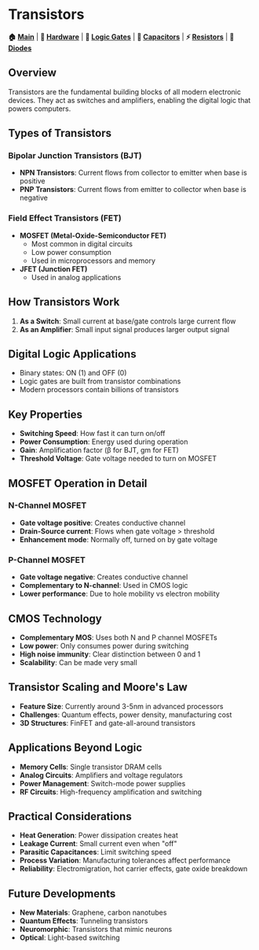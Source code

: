 # Transistors

**🏠 [Main](../../README.md)** | **🔧 [Hardware](../README.md)** | **🧮 [Logic Gates](../02-Logic-Gates/)** | **🔋 [Capacitors](Capacitors.md)** | **⚡ [Resistors](Resistors.md)** | **🔌 [Diodes](Diodes.md)**

## Overview
Transistors are the fundamental building blocks of all modern electronic devices. They act as switches and amplifiers, enabling the digital logic that powers computers.

## Types of Transistors

### Bipolar Junction Transistors (BJT)
- **NPN Transistors**: Current flows from collector to emitter when base is positive
- **PNP Transistors**: Current flows from emitter to collector when base is negative

### Field Effect Transistors (FET)
- **MOSFET (Metal-Oxide-Semiconductor FET)**
  - Most common in digital circuits
  - Low power consumption
  - Used in microprocessors and memory
- **JFET (Junction FET)**
  - Used in analog applications

## How Transistors Work
1. **As a Switch**: Small current at base/gate controls large current flow
2. **As an Amplifier**: Small input signal produces larger output signal

## Digital Logic Applications
- Binary states: ON (1) and OFF (0)
- Logic gates are built from transistor combinations
- Modern processors contain billions of transistors

## Key Properties
- **Switching Speed**: How fast it can turn on/off
- **Power Consumption**: Energy used during operation
- **Gain**: Amplification factor (β for BJT, gm for FET)
- **Threshold Voltage**: Gate voltage needed to turn on MOSFET

## MOSFET Operation in Detail
### N-Channel MOSFET
- **Gate voltage positive**: Creates conductive channel
- **Drain-Source current**: Flows when gate voltage > threshold
- **Enhancement mode**: Normally off, turned on by gate voltage

### P-Channel MOSFET
- **Gate voltage negative**: Creates conductive channel
- **Complementary to N-channel**: Used in CMOS logic
- **Lower performance**: Due to hole mobility vs electron mobility

## CMOS Technology
- **Complementary MOS**: Uses both N and P channel MOSFETs
- **Low power**: Only consumes power during switching
- **High noise immunity**: Clear distinction between 0 and 1
- **Scalability**: Can be made very small

## Transistor Scaling and Moore's Law
- **Feature Size**: Currently around 3-5nm in advanced processors
- **Challenges**: Quantum effects, power density, manufacturing cost
- **3D Structures**: FinFET and gate-all-around transistors

## Applications Beyond Logic
- **Memory Cells**: Single transistor DRAM cells
- **Analog Circuits**: Amplifiers and voltage regulators
- **Power Management**: Switch-mode power supplies
- **RF Circuits**: High-frequency amplification and switching

## Practical Considerations
- **Heat Generation**: Power dissipation creates heat
- **Leakage Current**: Small current even when "off"
- **Parasitic Capacitances**: Limit switching speed
- **Process Variation**: Manufacturing tolerances affect performance
- **Reliability**: Electromigration, hot carrier effects, gate oxide breakdown

## Future Developments
- **New Materials**: Graphene, carbon nanotubes
- **Quantum Effects**: Tunneling transistors
- **Neuromorphic**: Transistors that mimic neurons
- **Optical**: Light-based switching
